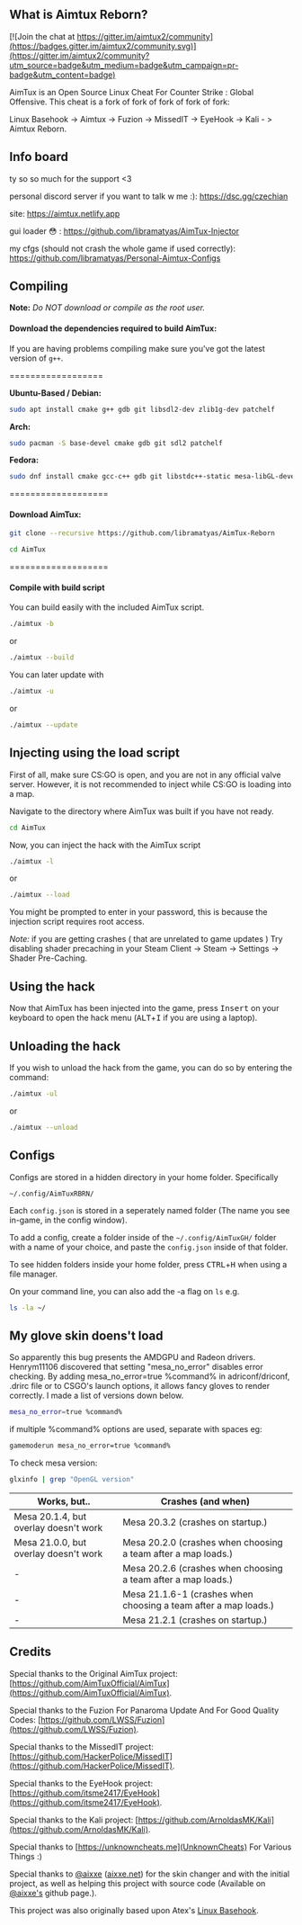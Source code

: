 ## What is Aimtux Reborn?

[![Join the chat at https://gitter.im/aimtux2/community](https://badges.gitter.im/aimtux2/community.svg)](https://gitter.im/aimtux2/community?utm_source=badge&utm_medium=badge&utm_campaign=pr-badge&utm_content=badge)

AimTux is an Open Source Linux Cheat For Counter Strike : Global Offensive. 
This cheat is a fork of fork of fork of fork of fork: 

Linux Basehook -> Aimtux -> Fuzion -> MissedIT -> EyeHook -> Kali - > Aimtux Reborn.

## Info board

ty so so much for the support <3

personal discord server if you want to talk w me :): https://dsc.gg/czechian

site: https://aimtux.netlify.app

gui loader :flushed: : https://github.com/libramatyas/AimTux-Injector

my cfgs (should not crash the whole game if used correctly): https://github.com/libramatyas/Personal-Aimtux-Configs

## Compiling

**Note:** _Do NOT download or compile as the root user._

#### Download the dependencies required to build AimTux:

If you are having problems compiling make sure you've got the latest version of `g++`.

==================

__Ubuntu-Based / Debian:__
```bash
sudo apt install cmake g++ gdb git libsdl2-dev zlib1g-dev patchelf
```
__Arch:__
```bash
sudo pacman -S base-devel cmake gdb git sdl2 patchelf
```
__Fedora:__
```bash
sudo dnf install cmake gcc-c++ gdb git libstdc++-static mesa-libGL-devel SDL2-devel zlib-devel libX11-devel patchelf
```

===================

#### Download AimTux:

```bash
git clone --recursive https://github.com/libramatyas/AimTux-Reborn
```

```bash
cd AimTux
```

===================

#### Compile with build script

You can build easily with the included AimTux script.
```bash
./aimtux -b
```
or 
```bash
./aimtux --build
```

You can later update with 
```bash
./aimtux -u
```
or
```bash
./aimtux --update
```


## Injecting using the load script

First of all, make sure CS:GO is open, and you are not in any official valve server. However, it is not recommended to inject while CS:GO is loading into a map. 

Navigate to the directory where AimTux was built if you have not ready.
```bash
cd AimTux
```

Now, you can inject the hack with the AimTux script
```bash
./aimtux -l
```
or 
```bash
./aimtux --load
```

You might be prompted to enter in your password, this is because the injection script requires root access.

*Note:* if you are getting crashes ( that are unrelated to game updates ) Try disabling shader precaching in your Steam Client -> Steam -> Settings -> Shader Pre-Caching. 

## Using the hack

Now that AimTux has been injected into the game, press <kbd>Insert</kbd> on your keyboard to open the hack menu (<kbd>ALT</kbd>+<kbd>I</kbd> if you are using a laptop).

## Unloading the hack

If you wish to unload the hack from the game, you can do so by entering the command:
```bash
./aimtux -ul
```
or
```bash
./aimtux --unload
```
## Configs

Configs are stored in a hidden directory in your home folder. Specifically 
```
~/.config/AimTuxRBRN/
```

Each `config.json` is stored in a seperately named folder (The name you see in-game, in the config window). 

To add a config, create a folder inside of the `~/.config/AimTuxGH/` folder with a name of your choice, and paste the `config.json` inside of that folder.

To see hidden folders inside your home folder, press <kbd>CTRL</kbd>+<kbd>H</kbd> when using a file manager.

On your command line, you can also add the -a flag on `ls` e.g.
```bash
ls -la ~/
```
## My glove skin doens't load
So apparently this bug presents the AMDGPU and Radeon drivers. Henrym11106 discovered that setting "mesa_no_error" disables error checking. By adding mesa_no_error=true %command% in adriconf/driconf, .drirc file or to CSGO's launch options, it allows fancy gloves to render correctly. I made a list of versions down below.
```bash
mesa_no_error=true %command%
```
if multiple %command% options are used, separate with spaces eg: 
```bash
gamemoderun mesa_no_error=true %command%
```
To check mesa version:
```bash
glxinfo | grep "OpenGL version"
```
| Works, but..                          | Crashes (and when)                                             |
| --------------------------------------| ---------------------------------------------------------------|
| Mesa 20.1.4, but overlay doesn't work | Mesa 20.3.2 (crashes on startup.)                              |
| Mesa 21.0.0, but overlay doesn't work | Mesa 20.2.0 (crashes when choosing a team after a map loads.)  |
|-                                      | Mesa 20.2.6 (crashes when choosing a team after a map loads.)  |  
|-                                      | Mesa 21.1.6-1 (crashes when choosing a team after a map loads.)|  
|-                                      | Mesa 21.2.1 (crashes on startup.)                              |
## Credits

Special thanks to the Original AimTux project: [https://github.com/AimTuxOfficial/AimTux](https://github.com/AimTuxOfficial/AimTux).

Special thanks to the Fuzion For Panaroma Update And For Good Quality Codes: [https://github.com/LWSS/Fuzion](https://github.com/LWSS/Fuzion).

Special thanks to the MissedIT project: [https://github.com/HackerPolice/MissedIT](https://github.com/HackerPolice/MissedIT).

Special thanks to the EyeHook project: [https://github.com/itsme2417/EyeHook](https://github.com/itsme2417/EyeHook).

Special thanks to the Kali project: [https://github.com/ArnoldasMK/Kali](https://github.com/ArnoldasMK/Kali).

Special thanks to [https://unknowncheats.me](UnknownCheats) For Various Things :)

Special thanks to [@aixxe](http://www.github.com/aixxe/) ([aixxe.net](http://www.aixxe.net)) for the skin changer and with the initial project, as well as helping this project with source code (Available on [@aixxe's](http://www.github.com/aixxe/) github page.).

This project was also originally based upon Atex's [Linux Basehook](http://unknowncheats.me/forum/counterstrike-global-offensive/181878-linux-basehook.html).


